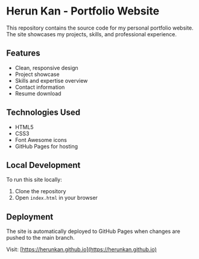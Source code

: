 # Herun Kan - Portfolio Website

This repository contains the source code for my personal portfolio website. The site showcases my projects, skills, and professional experience.

## Features

- Clean, responsive design
- Project showcase
- Skills and expertise overview
- Contact information
- Resume download

## Technologies Used

- HTML5
- CSS3
- Font Awesome icons
- GitHub Pages for hosting

## Local Development

To run this site locally:

1. Clone the repository
2. Open `index.html` in your browser

## Deployment

The site is automatically deployed to GitHub Pages when changes are pushed to the main branch.

Visit: [https://herunkan.github.io](https://herunkan.github.io)